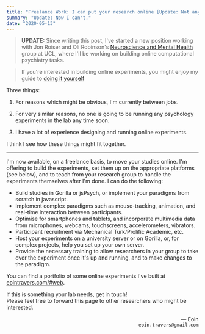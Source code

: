 ```yaml
---
title: "Freelance Work: I can put your research online [Update: Not any more]"
summary: "Update: Now I can't."
date: "2020-05-13"
---
```



> **UPDATE:**
> Since writing this post,
> I've started a new position working with Jon Roiser and Oli Robinson's
> [Neuroscience and Mental Health](https://www.ucl.ac.uk/icn/research/research-groups/neuroscience-and-mental-health)
> group at UCL,
> where I'll be working on building online computational psychiatry tasks.

> If you're interested in building online experiments,
> you might enjoy my guide to [doing it yourself](../web-1/)

Three things:

1. For reasons which might be obvious,
   I'm currently between jobs.

2. For very similar reasons, no one is going to be running
   any psychology experiments in the lab any time soon.

3. I have a lot of experience designing and running online experiments.

I think I see how these things might fit together.

---

I'm now available, on a freelance basis,
to move your studies online.
I'm offering to build the experiments,
set them up on the appropriate platforms (see below),
and to teach from your research group to handle the experiments
themselves after I'm done.
I can do the following:

- Build studies in Gorilla or jsPsych, or implement your paradigms
  from scratch in javascript.
- Implement complex paradigms such as mouse-tracking, animation,
  and real-time interaction between participants.
- Optimise for smartphones and tablets,
  and incorporate multimedia data from microphones, webcams,
  touchscreens, accelerometers, vibrators.
- Participant recruitment via Mechanical Turk/Prolific Academic, etc.
- Host your experiments on a university server or on Gorilla, or,
  for complex projects, help you set up your own server.
- Provide the necessary training to allow researchers in your group
  to take over the experiment once it's up and running,
  and to make changes to the paradigm.

You can find a portfolio of some online experiments I've built at
[eointravers.com/#web](http://eointravers.com/#web).

If this is something your lab needs, get in touch!<br>
Please feel free to forward this page to other researchers who might be interested.

<p style="text-align:right;">&mdash; Eoin
<br><code>eoin.travers@gmail.com</code>
</p>
